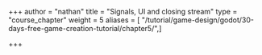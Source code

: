 +++
author = "nathan"
title = "Signals, UI and closing stream"
type = "course_chapter"
weight = 5
aliases = [ "/tutorial/game-design/godot/30-days-free-game-creation-tutorial/chapter5/",]

+++